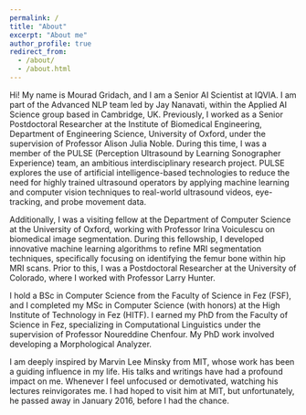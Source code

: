 ```yaml
---
permalink: /
title: "About"
excerpt: "About me"
author_profile: true
redirect_from: 
  - /about/
  - /about.html
---
```


Hi! My name is Mourad Gridach, and I am a Senior AI Scientist at IQVIA. I am part of the Advanced NLP team led by Jay Nanavati, within the Applied AI Science group based in Cambridge, UK. Previously, I worked as a Senior Postdoctoral Researcher at the Institute of Biomedical Engineering, Department of Engineering Science, University of Oxford, under the supervision of Professor Alison Julia Noble. During this time, I was a member of the PULSE (Perception Ultrasound by Learning Sonographer Experience) team, an ambitious interdisciplinary research project. PULSE explores the use of artificial intelligence-based technologies to reduce the need for highly trained ultrasound operators by applying machine learning and computer vision techniques to real-world ultrasound videos, eye-tracking, and probe movement data.

Additionally, I was a visiting fellow at the Department of Computer Science at the University of Oxford, working with Professor Irina Voiculescu on biomedical image segmentation. During this fellowship, I developed innovative machine learning algorithms to refine MRI segmentation techniques, specifically focusing on identifying the femur bone within hip MRI scans. Prior to this, I was a Postdoctoral Researcher at the University of Colorado, where I worked with Professor Larry Hunter.

I hold a BSc in Computer Science from the Faculty of Science in Fez (FSF), and I completed my MSc in Computer Science (with honors) at the High Institute of Technology in Fez (HITF). I earned my PhD from the Faculty of Science in Fez, specializing in Computational Linguistics under the supervision of Professor Noureddine Chenfour. My PhD work involved developing a Morphological Analyzer.

I am deeply inspired by Marvin Lee Minsky from MIT, whose work has been a guiding influence in my life. His talks and writings have had a profound impact on me. Whenever I feel unfocused or demotivated, watching his lectures reinvigorates me. I had hoped to visit him at MIT, but unfortunately, he passed away in January 2016, before I had the chance.
